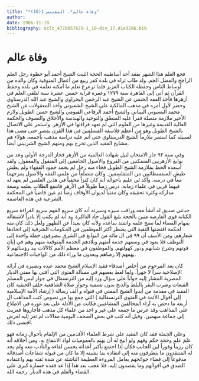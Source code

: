 ```yaml
---
title: "*وفاة عالم*. المقتبس 1(10)"
author: 
date: 1906-11-18
bibliography: oclc_4770057679-i_10-div_17.d1e3286.bib
---
```




#  وفاة عالم 


 فجع العلم هذا الشهر بفقد  أحد  أساطينه الحجة الثبت الشيخ أحمد أبو خطوة رجل العلم الراجح والفضل الجم. ولد طاب ثراه في بلدة كفر ربيع من أعمال المنوفية وكان والده من أوساط الناس وحفظة الكتاب العزيز فلما ترعرع تعلم ما أمكنه تعلمه في بلده وحفظ القرآن ثم أتى إلى القاهرة سنة  ١٢٧٩  وعمره قرابة  خمس  عشرة  سنة لتلقي العلم في أزهرها فأخذ الفقه الحنفي عن الشيخ عبد الرحمن البحراوي والشيخ عبد الله الدرستاوي وحضر لأول أمره في مذهب المالكية على الشيخ الشعبوني وأخذ المعقولات عن الشيخ محمد البسيوني البيباني والشيخ أحمد الرفاعي الفيومي والشيخ حسن الطويل ولازم الأخير ملازمة متصلة فقرأ عليه المنطق والتوحيد والهندسة والأخلاق والتصوف والحكمة العالية القديمة وغيرها من العلوم التي لم تعهد قراءتها في الأزهر. واستمر على الاتصال بالشيخ الطويل وهو من أعظم فلاسفة المسلمين في هذا القرن بمصر حتى مضى هذا لسبيله كما استمر ملازماً الشيخ الدرستاوي حتى أتم عليه دراسة مذهب بأجمعه. هؤلاء هم مشايخ الفقيد الذين تخرج بهم ومنهم الشيخ الشربيني أيضاً. 

 وفي سنة  ٩٢  جاز الامتحان لنيل شهادة العالمية من الأزهر فحاز الدرجة الأولى وعد من نوابغ الأزهريين المتمكنين من الفروع والأصول الجامعين إلى المنقول والمعقول. ولقد أسعده الحظ بملازمة الشيخ الطويل فجاء منه رجل لم يجمد جمود الفقهاء ولم يطش طيش السفسطائيين من المتفلسفين. وكان متضلعاً من علمي الفقه والأصول يمزجهما معاً في درسه. وأكد لي عليم بأحواله أنه كان كنزاً مخفياً في هذين العلمين لم يعهد له فيهما قرين في علماء   زمانه. درس زمناً طويلاً في الأزهر فانتفع الطلاب بعلمه وسعة مداركه وكثرة تحقيقه وكان مفتياً لديوان الأوقاف زمناً ثم عين قاضياً في المحكمة الشرعية في هذه العاصمة. 

 حدثني صديق له أنشأ معه وراقب سيره وسيرته أنه كان سريع الفهم سريع القراءة سريع الكتابة قوي العارضة  متين  يالحجة بليغ القول حاد الذاكرة بيد أنه لم يكتب إلا نادراً لاشتغاله بمهام القضاء لما نضج علمه واشتد ساعده ولأنه كان بعيداً عن الظهور ولعل ذلك كان منه لحكمة اقتضتها التقية التي يضطر أكثر الموظفين في الحكومات الشرقية إلى اتخاذها شعارهم. ومن الأسف أن  ٩٩  في ال  مائة  من النوابغ في الشرق ينصرفون جملة واحدة إلى   التوظف فلا يعود في وسعهم خدمة أمتهم وبلادهم الخدمة المتوقعة منهم وهم في إبان قوتهم وشرخ شبابهم ودور كهولتهم. والموظفون في معظم الأمم كالآلات بيد رؤسائهم لا يهمهم إلا رضاهم ويعدون ما وراء ذلك من الواجبات الاجتماعية. 

 كان يعد المرحوم من أخلص أصدقاء فقيد الإسلام  الشيخ  محمد  عبده  ونصيره في آرائه الإصلاحية سراً لا جهراً. ولما لغط بعضهم في مسألة الفتوى التي أفتى بها مفتي الديار المصرية المشار إليه جواباً على سؤال ورد إليه من الترنسفال في جواز لبس المسلم القبعات وضرب البقر بالبلط والذبح بدون تسمية وجواز صلاة الشافعية خلف الحنفية كان الفقيد في مقدمة من أيدوا الشيخ المفتي في فتواه و  ألف  رسالة ( إرشاد الأمة الإسلامية إلى أقوال الأئمة في الفتوى الترنسفالية ) التي جمع بها من نصوص كتب المذاهب ال  أربعة  ما دحض به آراء المخالفين المشاغبين فكانت من الأدلة على بعد غوره في الاطلاع على المذاهب وقد عرض ما جمعه على غير و  احد  من علماء كل مذهب فأجازوها فعزيت إلى جماعة مبهمين. وقيل أنه كتب في بعض الصحف اليومية مقالات لم تعز إليه لغرض اقتضى ذلك. 

 وعلى الجملة فقد كان الفقيد على شرط العلماء الأقدمين من الإلمام بأحوال زمانه فهو علمَ علم وحجة حكم وفهم ولو أتيح له أن يهتم بالعموميات لواد الانتفاع به. ومن أخلاقه أنه كان رزيناً وقوراً لين الجانب فكان إذا اجتمع بأكبر أعدائه يحسن لقاءه والتأدب معه ولم يجد له المنتقدون ما يتطرقون منه إلى انتقاده بما يشينه إلا ما كان من قبوله شفاعات أصدقائه مدفوعاً إلى قضاء حوائجهم بعامل المروءة العظيمة الناشئة عن شدة ثقته بهم واعتقاده الصدق في أقوالهم وما يقصدون إليه. فلا عجب بعد هذا إذا عد فقده خسارة كبرى على القضاء والعلم في هذه الديار. رحمه الله. 
